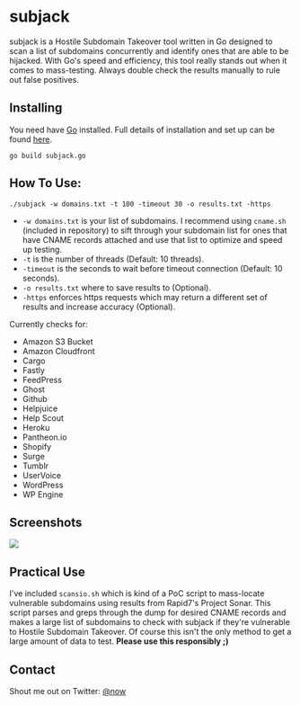 # subjack

subjack is a Hostile Subdomain Takeover tool written in Go designed to scan a list of subdomains concurrently and identify ones that are able to be hijacked. With Go's speed and efficiency, this tool really stands out when it comes to mass-testing. Always double check the results manually to rule out false positives. 

## Installing

You need have [Go](https://golang.org/) installed. Full details of installation and set up can be found [here](https://golang.org/doc/install). 

`go build subjack.go`

## How To Use:

`./subjack -w domains.txt -t 100 -timeout 30 -o results.txt -https`
- `-w domains.txt` is your list of subdomains. I recommend using `cname.sh` (included in repository) to sift through your subdomain list for ones that have CNAME records attached and use that list to optimize and speed up testing.
- `-t` is the number of threads (Default: 10 threads). 
- `-timeout` is the seconds to wait before timeout connection (Default: 10 seconds).
- `-o results.txt` where to save results to (Optional).
- `-https` enforces https requests which may return a different set of results and increase accuracy (Optional).

Currently checks for:
- Amazon S3 Bucket
- Amazon Cloudfront
- Cargo
- Fastly
- FeedPress 
- Ghost
- Github 
- Helpjuice 
- Help Scout
- Heroku 
- Pantheon.io
- Shopify
- Surge 
- Tumblr
- UserVoice
- WordPress  
- WP Engine

## Screenshots

<img src="https://i.imgur.com/2bZF0Ge.png" />

## Practical Use

I've included `scansio.sh` which is kind of a PoC script to mass-locate vulnerable subdomains using results from Rapid7's Project Sonar. This script parses and greps through the dump for desired CNAME records and makes a large list of subdomains to check with subjack if they're vulnerable to Hostile Subdomain Takeover. Of course this isn't the only method to get a large amount of data to test. **Please use this responsibly ;)**

## Contact

Shout me out on Twitter: [@now](https://twitter.com/now)
